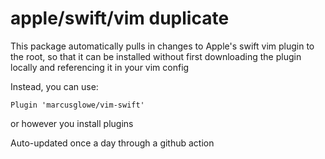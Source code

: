 # apple/swift/vim duplicate

This package automatically pulls in changes to Apple's swift vim plugin to the root, so that it can be installed without first downloading the plugin locally and referencing it in your vim config

Instead, you can use:
```
Plugin 'marcusglowe/vim-swift'
```
or however you install plugins

Auto-updated once a day through a github action
